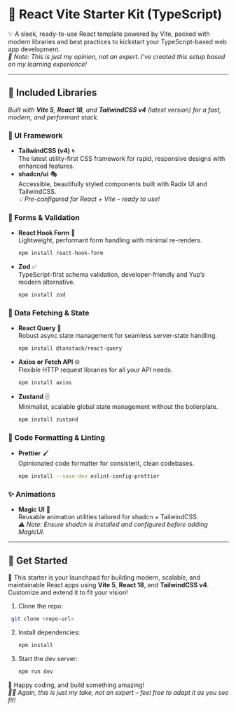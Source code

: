 # 🧪 React Vite Starter Kit (TypeScript)

✨ A sleek, ready-to-use React template powered by Vite, packed with modern libraries and best practices to kickstart your TypeScript-based web app development.  
_📌 Note: This is just my opinion, not an expert. I've created this setup based on my learning experience!_

---

## 🔋 Included Libraries

_Built with **Vite 5**, **React 18**, and **TailwindCSS v4** (latest version) for a fast, modern, and performant stack._

### 🎨 UI Framework

-   **TailwindCSS (v4)** 🌀  
    The latest utility-first CSS framework for rapid, responsive designs with enhanced features.
-   **shadcn/ui** 🎭  
    Accessible, beautifully styled components built with Radix UI and TailwindCSS.  
    _💡 Pre-configured for React + Vite – ready to use!_

### 🧾 Forms & Validation

-   **React Hook Form** 📝  
    Lightweight, performant form handling with minimal re-renders.
    ```bash
    npm install react-hook-form
    ```
-   **Zod** ✅  
    TypeScript-first schema validation, developer-friendly and Yup’s modern alternative.
    ```bash
    npm install zod
    ```

### 🔄 Data Fetching & State

-   **React Query** 🔄  
    Robust async state management for seamless server-state handling.
    ```bash
    npm install @tanstack/react-query
    ```
-   **Axios or Fetch API** 🌐  
    Flexible HTTP request libraries for all your API needs.
    ```bash
    npm install axios
    ```
-   **Zustand** 🗄️  
    Minimalist, scalable global state management without the boilerplate.
    ```bash
    npm install zustand
    ```

### 🧼 Code Formatting & Linting

-   **Prettier** 🖌️  
    Opinionated code formatter for consistent, clean codebases.
    ```bash
    npm install --save-dev eslint-config-prettier
    ```

### ✨ Animations

-   **Magic UI** 🌟  
    Reusable animation utilities tailored for shadcn + TailwindCSS.  
    _⚠️ Note: Ensure shadcn is installed and configured before adding MagicUI._

---

## 🚀 Get Started

🚀 This starter is your launchpad for building modern, scalable, and maintainable React apps using **Vite 5**, **React 18**, and **TailwindCSS v4**. Customize and extend it to fit your vision!

1. Clone the repo:

```bash
 git clone <repo-url>
```

2. Install dependencies:
    ```bash
    npm install
    ```
3. Start the dev server:
    ```bash
    npm run dev
    ```

🌟 Happy coding, and build something amazing!  
_🙋‍♂️ Again, this is just my take, not an expert – feel free to adapt it as you see fit!_
